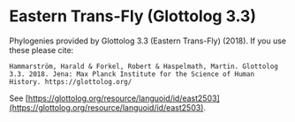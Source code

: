 # Eastern Trans-Fly (Glottolog 3.3)

Phylogenies provided by Glottolog 3.3 (Eastern Trans-Fly) (2018). If you use these please cite:

```
Hammarström, Harald & Forkel, Robert & Haspelmath, Martin. Glottolog 3.3. 2018. Jena: Max Planck Institute for the Science of Human History. https://glottolog.org/
```

See  [https://glottolog.org/resource/languoid/id/east2503](https://glottolog.org/resource/languoid/id/east2503).


